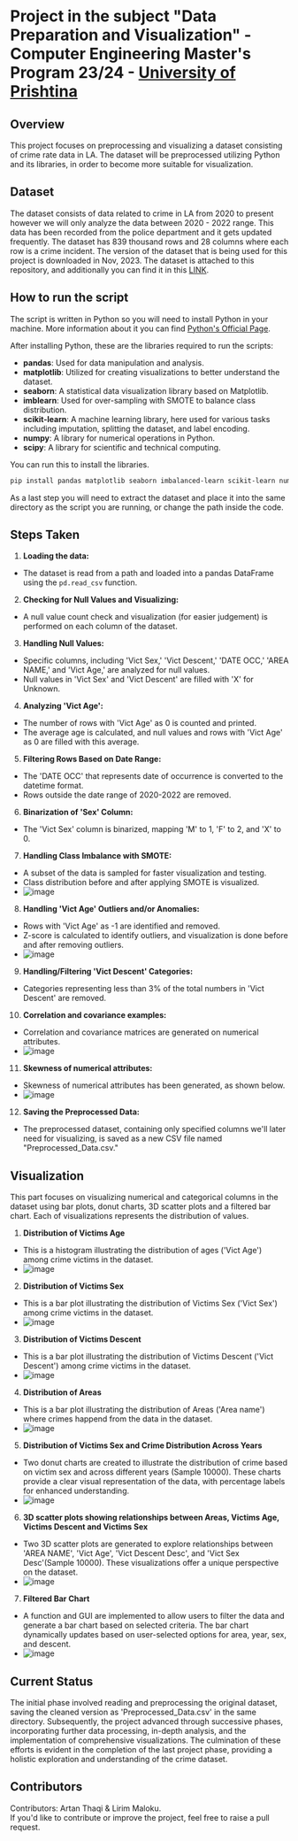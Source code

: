 # Project in the subject "Data Preparation and Visualization" - Computer Engineering Master's Program 23/24 - [University of Prishtina](https://fiek.uni-pr.edu)

## Overview

This project focuses on preprocessing and visualizing a dataset consisting of crime rate data in LA. The dataset will be preprocessed utilizing Python and its libraries, in order to become more suitable for visualization.

## Dataset

The dataset consists of data related to crime in LA from 2020 to present however we will only analyze the data between 2020 - 2022 range. This data has been recorded from the police department and it gets updated frequently. The dataset has 839 thousand rows and 28 columns where each row is a crime incident. The version of the dataset that is being used for this project is downloaded in Nov, 2023. 
The dataset is attached to this repository, and additionally you can find it in this [LINK](https://data.lacity.org/Public-Safety/Crime-Data-from-2020-to-Present/2nrs-mtv8). 

## How to run the script

The script is written in Python so you will need to install Python in your machine. More information about it you can find [Python's Official Page](https://www.python.org/).

After installing Python, these are the libraries required to run the scripts: 

- **pandas**: Used for data manipulation and analysis.
- **matplotlib**: Utilized for creating visualizations to better understand the dataset.
- **seaborn**: A statistical data visualization library based on Matplotlib.
- **imblearn**: Used for over-sampling with SMOTE to balance class distribution.
- **scikit-learn**: A machine learning library, here used for various tasks including imputation, splitting the dataset, and label encoding.
- **numpy**: A library for numerical operations in Python.
- **scipy**: A library for scientific and technical computing.

You can run this to install the libraries.
```bash
pip install pandas matplotlib seaborn imbalanced-learn scikit-learn numpy scipy
```

As a last step you will need to extract the dataset and place it into the same directory as the script you are running, or change the path inside the code.

## Steps Taken

 1. **Loading the data:**
   - The dataset is read from a path and loaded into a pandas DataFrame using the `pd.read_csv` function.

 2. **Checking for Null Values and Visualizing:**
   - A null value count check and visualization (for easier judgement) is performed on each column of the dataset.

 3. **Handling Null Values:**
   - Specific columns, including 'Vict Sex,' 'Vict Descent,' 'DATE OCC,' 'AREA NAME,' and 'Vict Age,' are analyzed for null values.
   - Null values in 'Vict Sex' and 'Vict Descent' are filled with 'X' for Unknown.

 4. **Analyzing 'Vict Age':**
   - The number of rows with 'Vict Age' as 0 is counted and printed.
   - The average age is calculated, and null values and rows with 'Vict Age' as 0 are filled with this average.

 5. **Filtering Rows Based on Date Range:**
   - The 'DATE OCC' that represents date of occurrence is converted to the  datetime format.
   - Rows outside the date range of 2020-2022 are removed.

 6. **Binarization of 'Sex' Column:**
   - The 'Vict Sex' column is binarized, mapping 'M' to 1, 'F' to 2, and 'X' to 0.

 7. **Handling Class Imbalance with SMOTE:**
   - A subset of the data is sampled for faster visualization and testing.
   - Class distribution before and after applying SMOTE is visualized.
   - ![image](https://github.com/LirimM/DPV_G11/assets/46811308/3f0d0770-b7ff-4683-a5ed-c8045acd6801)

 8. **Handling 'Vict Age' Outliers and/or Anomalies:**
   - Rows with 'Vict Age' as -1 are identified and removed.
   - Z-score is calculated to identify outliers, and visualization is done before and after removing outliers.
   - ![image](https://github.com/LirimM/DPV_G11/assets/46811308/fe403c85-7f0b-471f-9488-5233dfb2c453)

 9. **Handling/Filtering 'Vict Descent' Categories:**
   - Categories representing less than 3% of the total numbers in 'Vict Descent' are removed.

10. **Correlation and covariance examples:**
   - Correlation and covariance matrices are generated on numerical attributes.
   - ![image](https://github.com/LirimM/DPV_G11/assets/46811308/8911cc04-90d3-469d-bea9-fc3fce28377e)

11. **Skewness of numerical attributes:**
   - Skewness of numerical attributes has been generated, as shown below.
   - ![image](https://github.com/LirimM/DPV_G11/assets/46811308/3624996c-a26e-493b-b8a0-0478af43f751)

12. **Saving the Preprocessed Data:**
   - The preprocessed dataset, containing only specified columns we'll later need for visualizing, is saved as a new CSV file named "Preprocessed_Data.csv."

## Visualization
This part focuses on visualizing numerical and categorical columns in the dataset using bar plots, donut charts, 3D scatter plots and a filtered bar chart. Each of visualizations represents the distribution of values.

 1. **Distribution of Victims Age**
   - This is a histogram illustrating the distribution of ages ('Vict Age') among crime victims in the dataset.
   - ![image](https://github.com/LirimM/DPV_G11/assets/46811308/54f89736-b828-4282-8660-c0184c186385)

 2. **Distribution of Victims Sex**
   - This is a bar plot illustrating the distribution of Victims Sex ('Vict Sex') among crime victims in the dataset.
   - ![image](https://github.com/LirimM/DPV_G11/assets/46811308/101abbba-0bfc-405b-b0c1-c0f15e58eebc)

 3. **Distribution of Victims Descent**
   - This is a bar plot illustrating the distribution of Victims Descent ('Vict Descent') among crime victims in the dataset.
   - ![image](https://github.com/LirimM/DPV_G11/assets/46811308/c20344c9-a733-4def-a252-126dcf23db71)

 4. **Distribution of Areas**
   - This is a bar plot illustrating the distribution of Areas ('Area name') where crimes happend from the data in the dataset.
   - ![image](https://github.com/LirimM/DPV_G11/assets/46811308/b9c53290-0961-4cb1-bbf5-807e081b06a8)

 5. **Distribution of Victims Sex and Crime Distribution Across Years**
   - Two donut charts are created to illustrate the distribution of crime based on victim sex and across different years (Sample 10000). These charts provide a clear visual representation of the data, with percentage labels for enhanced understanding.
   - ![image](https://github.com/LirimM/DPV_G11/assets/46811308/a137a55e-1464-400a-9128-762125fae2bb)
   
 6. **3D scatter plots showing relationships between Areas, Victims Age, Victims Descent and Victims Sex**
   - Two 3D scatter plots are generated to explore relationships between 'AREA NAME', 'Vict Age', 'Vict Descent Desc', and 'Vict Sex Desc'(Sample 10000). These visualizations offer a unique perspective on the dataset.
   - ![image](https://github.com/LirimM/DPV_G11/assets/46811308/6685a300-00a5-453d-aac9-6ebf22c8b18f)
   
 7. **Filtered Bar Chart**
   - A function and GUI are implemented to allow users to filter the data and generate a bar chart based on selected criteria. The bar chart dynamically updates based on user-selected options for area, year, sex, and descent.
   - ![image](https://github.com/LirimM/DPV_G11/assets/46811308/df6c02ee-3a19-45bd-81aa-187ccde7d16f)


## Current Status

The initial phase involved reading and preprocessing the original dataset, saving the cleaned version as 'Preprocessed_Data.csv' in the same directory. Subsequently, the project advanced through successive phases, incorporating further data processing, in-depth analysis, and the implementation of comprehensive visualizations. The culmination of these efforts is evident in the completion of the last project phase, providing a holistic exploration and understanding of the crime dataset.

## Contributors

Contributors: Artan Thaqi & Lirim Maloku.  
If you'd like to contribute or improve the project, feel free to raise a pull request. 


